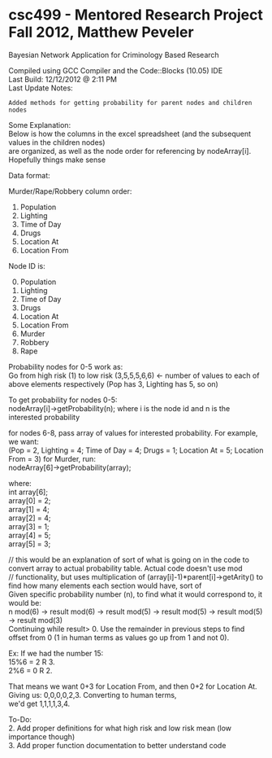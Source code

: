 csc499 - Mentored Research Project
Fall 2012, Matthew Peveler
======

Bayesian Network Application for Criminology Based Research

Compiled using GCC Compiler and the Code::Blocks (10.05) IDE  
Last Build: 12/12/2012 @ 2:11 PM  
Last Update Notes:
  
	Added methods for getting probability for parent nodes and children nodes

Some Explanation:  
Below is how the columns in the excel spreadsheet (and the subsequent values in the children nodes)  
are organized, as well as the node order for referencing by nodeArray[i]. Hopefully things make sense  

Data format:

Murder/Rape/Robbery column order:

1. Population  
2. Lighting  
3. Time of Day  
4. Drugs  
5. Location At  
6. Location From  

Node ID is:

0. Population  
1. Lighting  
2. Time of Day  
3. Drugs  
4. Location At  
5. Location From    
6. Murder  
7. Robbery  
8. Rape  

Probability nodes for 0-5 work as:  
Go from high risk (1) to low risk (3,5,5,5,6,6) <- number of values to each of above elements respectively (Pop has 3, Lighting has 5, so on)

To get probability for nodes 0-5:  
nodeArray[i]->getProbability(n); where i is the node id and n is the interested probability

for nodes 6-8, pass array of values for interested probability. For example, we want:  
(Pop = 2, Lighting = 4; Time of Day = 4; Drugs = 1; Location At = 5; Location From = 3) for Murder, run:  
nodeArray[6]->getProbability(array);

where:  
int array[6];  
array[0] = 2;  
array[1] = 4;  
array[2] = 4;  
array[3] = 1;  
array[4] = 5;  
array[5] = 3;


// this would be an explanation of sort of what is going on in the code to convert array to actual probability table. Actual code doesn't use mod  
// functionality, but uses multiplication of (array[i]-1)*parent[i]->getArity() to find how many elements each section would have, sort of  
Given specific probability number (n), to find what it would correspond to, it would be:  
n mod(6) -> result mod(6) -> result mod(5) -> result mod(5) -> result mod(5) -> result mod(3)  
Continuing while result> 0. Use the remainder in previous steps to find offset from 0 (1 in human terms as values go up from 1 and not 0).

Ex: If we had the number 15:  
15%6 = 2 R 3.  
2%6 = 0 R 2.

That means we want 0+3 for Location From, and then 0+2 for Location At.  
Giving us: 0,0,0,0,2,3. Converting to human terms,  
we'd get 1,1,1,1,3,4.


To-Do:  
2. Add proper definitions for what high risk and low risk mean (low importance though)  
3. Add proper function documentation to better understand code
